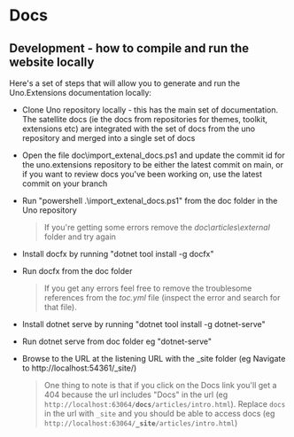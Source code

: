 ﻿# Docs

## Development - how to compile and run the website locally

Here's a set of steps that will allow you to generate and run the Uno.Extensions documentation locally:
- Clone Uno repository locally - this has the main set of documentation.
The satellite docs (ie the docs from repositories for themes, toolkit, extensions etc) are integrated with the set of docs from the uno repository and merged into a single set of docs
- Open the file doc\import_extenal_docs.ps1 and update the commit id for the uno.extensions repository to be either the latest commit on main,
or if you want to review docs you've been working on, use the latest commit on your branch
- Run "powershell .\import_extenal_docs.ps1" from the doc folder in the Uno repository
  > If you're getting some errors remove the _doc\articles\external_ folder and try again
- Install docfx by running "dotnet tool install -g docfx"
- Run docfx from the doc folder
  > If you get any errors feel free to remove the troublesome references from the _toc.yml_ file (inspect the error and search for that file).
- Install dotnet serve by running "dotnet tool install -g dotnet-serve"
- Run dotnet serve from doc folder eg "dotnet-serve"
- Browse to the URL at the listening URL with the _site folder (eg Navigate to http://localhost:54361/_site/) 

  >One thing to note is that if you click on the Docs link you'll get a 404 because the url includes "Docs" in the url
  (eg `http://localhost:63064/`**`docs`**`/articles/intro.html`).
  Replace `docs` in the url with `_site` and you should be able to access docs (eg `http://localhost:63064/`**`_site`**`/articles/intro.html`</pre>)
